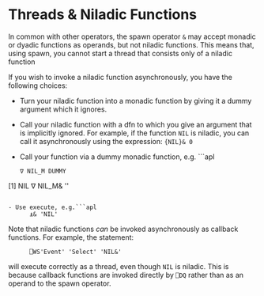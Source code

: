 # Threads & Niladic Functions

In common with other operators, the spawn operator `&` may accept monadic or dyadic functions as operands, but not niladic functions. This means that, using spawn, you cannot start a thread that consists only of a niladic function

If you wish to invoke a niladic function asynchronously, you have the following choices:

- Turn your niladic function into a monadic function by giving it a dummy argument which it ignores.
- Call your niladic function with a dfn to which you give an argument that is implicitly ignored. For example, if the function `NIL` is niladic, you can call it asynchronously using the expression: `{NIL}& 0`
- Call your function via a dummy monadic function, e.g.
            ```apl

      ∇ NIL_M DUMMY
[1]      NIL
      ∇
      NIL_M& ''
           
```

- Use execute, e.g.```apl
      ⍎& 'NIL'
```

Note that niladic functions *can* be invoked asynchronously as callback functions. For example, the statement:
```apl
      ⎕WS'Event' 'Select' 'NIL&'
```

will execute correctly as a thread, even though `NIL` is niladic. This is because callback functions are invoked directly by `⎕DQ` rather than as an operand to the spawn operator.
